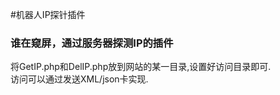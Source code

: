 #机器人IP探针插件

### 谁在窥屏，通过服务器探测IP的插件   

将GetIP.php和DelIP.php放到网站的某一目录,设置好访问目录即可.   
访问可以通过发送XML/json卡实现.   


